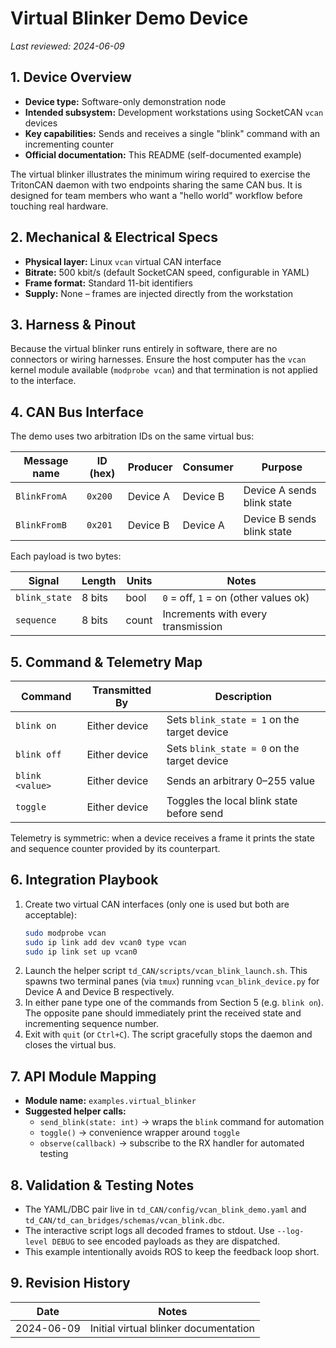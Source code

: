 # Virtual Blinker Demo Device

*Last reviewed: 2024-06-09*

## 1. Device Overview
- **Device type:** Software-only demonstration node
- **Intended subsystem:** Development workstations using SocketCAN `vcan` devices
- **Key capabilities:** Sends and receives a single "blink" command with an incrementing counter
- **Official documentation:** This README (self-documented example)

The virtual blinker illustrates the minimum wiring required to exercise the
TritonCAN daemon with two endpoints sharing the same CAN bus. It is designed for
team members who want a "hello world" workflow before touching real hardware.

## 2. Mechanical & Electrical Specs
- **Physical layer:** Linux `vcan` virtual CAN interface
- **Bitrate:** 500 kbit/s (default SocketCAN speed, configurable in YAML)
- **Frame format:** Standard 11-bit identifiers
- **Supply:** None – frames are injected directly from the workstation

## 3. Harness & Pinout
Because the virtual blinker runs entirely in software, there are no connectors
or wiring harnesses. Ensure the host computer has the `vcan` kernel module
available (`modprobe vcan`) and that termination is not applied to the
interface.

## 4. CAN Bus Interface
The demo uses two arbitration IDs on the same virtual bus:

| Message name   | ID (hex) | Producer   | Consumer   | Purpose                     |
|----------------|----------|------------|------------|-----------------------------|
| `BlinkFromA`   | `0x200`  | Device A   | Device B   | Device A sends blink state  |
| `BlinkFromB`   | `0x201`  | Device B   | Device A   | Device B sends blink state  |

Each payload is two bytes:

| Signal       | Length | Units | Notes                                |
|--------------|--------|-------|--------------------------------------|
| `blink_state`| 8 bits | bool  | `0` = off, `1` = on (other values ok) |
| `sequence`   | 8 bits | count | Increments with every transmission    |

## 5. Command & Telemetry Map
| Command          | Transmitted By | Description                                |
|------------------|----------------|--------------------------------------------|
| `blink on`       | Either device  | Sets `blink_state = 1` on the target device|
| `blink off`      | Either device  | Sets `blink_state = 0` on the target device|
| `blink <value>`  | Either device  | Sends an arbitrary 0–255 value             |
| `toggle`         | Either device  | Toggles the local blink state before send  |

Telemetry is symmetric: when a device receives a frame it prints the state and
sequence counter provided by its counterpart.

## 6. Integration Playbook
1. Create two virtual CAN interfaces (only one is used but both are acceptable):
   ```bash
   sudo modprobe vcan
   sudo ip link add dev vcan0 type vcan
   sudo ip link set up vcan0
   ```
2. Launch the helper script `td_CAN/scripts/vcan_blink_launch.sh`. This spawns
   two terminal panes (via `tmux`) running `vcan_blink_device.py` for Device A
   and Device B respectively.
3. In either pane type one of the commands from Section 5 (e.g. `blink on`). The
   opposite pane should immediately print the received state and incrementing
   sequence number.
4. Exit with `quit` (or `Ctrl+C`). The script gracefully stops the daemon and
   closes the virtual bus.

## 7. API Module Mapping
- **Module name:** `examples.virtual_blinker`
- **Suggested helper calls:**
  - `send_blink(state: int)` → wraps the `blink` command for automation
  - `toggle()` → convenience wrapper around `toggle`
  - `observe(callback)` → subscribe to the RX handler for automated testing

## 8. Validation & Testing Notes
- The YAML/DBC pair live in `td_CAN/config/vcan_blink_demo.yaml` and
  `td_CAN/td_can_bridges/schemas/vcan_blink.dbc`.
- The interactive script logs all decoded frames to stdout. Use `--log-level
  DEBUG` to see encoded payloads as they are dispatched.
- This example intentionally avoids ROS to keep the feedback loop short.

## 9. Revision History
| Date       | Notes                                |
|------------|--------------------------------------|
| 2024-06-09 | Initial virtual blinker documentation |
